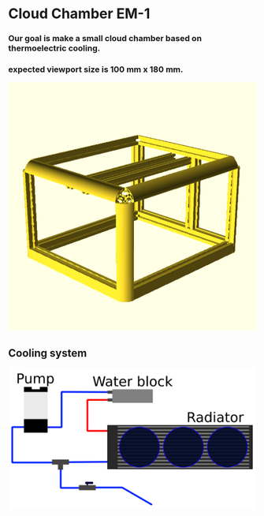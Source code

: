 # Cloud Chamber EM-1

### Our goal is make a small cloud chamber based on thermoelectric cooling.
### expected viewport size is 100 mm x 180 mm.

![image](CAD/images/2101_Al.png "Cloud Chamber visualization")

## Cooling system
![Image](documents/inkscape_schema.svg "Cooling system")
